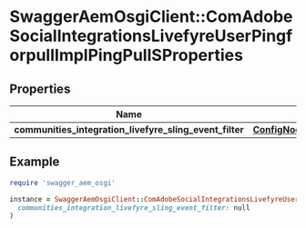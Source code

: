# SwaggerAemOsgiClient::ComAdobeSocialIntegrationsLivefyreUserPingforpullImplPingPullSProperties

## Properties

| Name | Type | Description | Notes |
| ---- | ---- | ----------- | ----- |
| **communities_integration_livefyre_sling_event_filter** | [**ConfigNodePropertyString**](ConfigNodePropertyString.md) |  | [optional] |

## Example

```ruby
require 'swagger_aem_osgi'

instance = SwaggerAemOsgiClient::ComAdobeSocialIntegrationsLivefyreUserPingforpullImplPingPullSProperties.new(
  communities_integration_livefyre_sling_event_filter: null
)
```


